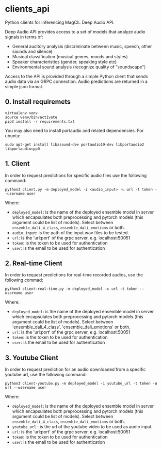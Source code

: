 # clients_api
Python clients for inferencing MagCIL Deep Audio API.

Deep Audio API provides access to a set of models that analyze audio signals in terms of:
 - General auditory analysis (discriminate between music, speech, other sounds and silence)
 - Musical classification (musical genres, moods and styles)
 - Speaker characteristics (gender, speaking style etc)
 - Environmental sound analysis (recognize quality of "soundscape")


Access to the API is provided through a simple Python client that sends audio data via an GRPC connection. Audio predictions are returned in a simple json format.



## 0. Install requiremets
```
virtualenv venv
source venv/bin/activate
pip3 install -r requirements.txt
```

You may also need to install portaudio and related dependencies. For ubuntu:
```
sudo apt-get install libasound-dev portaudio19-dev libportaudio2 libportaudiocpp0
```

## 1. Client 
In order to request predictions for specific audio files use the following command: 

```python3 client.py -m deployed_model -i <audio_input> -u url -t token --username user```

Where: 
- `deployed_model`: is the name of the deployed ensemble model in server which encapsulates both preprocessing and pytorch models (this argument could be list of models). Select between `ensemble_dali_4_class`, `ensemble_dali_emotions` or both. 
- `audio_input`: is the path of the input wav files to be tested.
- `url`: is the 'url:port' of the grpc server, e.g. localhost:50051
- `token`: is the token to be used for authentication
- `user`: is the email to be used for authentication

## 2. Real-time Client 
In order to request predictions for real-time recorded audios, use the following commad:

```python3 client-real-time.py -m deployed_model -u url -t token --username user``` 

Where: 
- `deployed_model`: is the name of the deployed ensemble model in server which encapsulates both preprocessing and pytorch models (this argument could be list of models).
  Select between 'ensemble_dali_4_class', 'ensemble_dali_emotions' or both.
- `url`: is the 'url:port' of the grpc server, e.g. localhost:50051
- `token`: is the token to be used for authentication
- `user`: is the email to be used for authentication

## 3. Youtube Client 
In order to request prediction for an audio downloaded from a specific youtube url, use the following command:

```python3 client-youtube.py -m deployed_model -i youtube_url -t token -u url --username user```

Where: 
- `deployed_model`: is the name of the deployed ensemble model in server which encapsulates both preprocessing and pytorch models (this argument could be list of models).
  Select between `ensemble_dali_4_class`, `ensemble_dali_emotions` or both.
- `youtube_url` : is the url of the youtube video to be used as audio input.
- `url`: is the 'url:port' of the grpc server, e.g. localhost:50051
- `token`: is the token to be used for authentication
- `user`: is the email to be used for authentication
